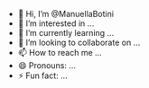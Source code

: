 - 👋 Hi, I’m @ManuellaBotini
- 👀 I’m interested in ...
- 🌱 I’m currently learning ...
- 💞️ I’m looking to collaborate on ...
- 📫 How to reach me ...
- 😄 Pronouns: ...
- ⚡ Fun fact: ...

<!---
ManuellaBotini/ManuellaBotini is a ✨ special ✨ repository because its `README.md` (this file) appears on your GitHub profile.
You can click the Preview link to take a look at your changes.
--->
